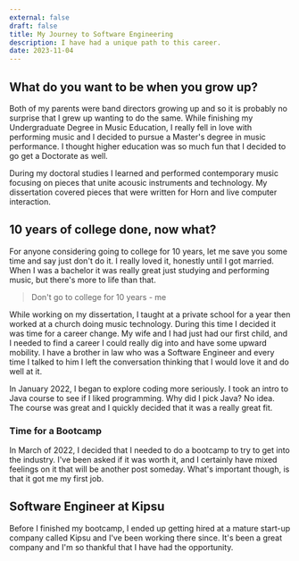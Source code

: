 ```yaml
---
external: false
draft: false
title: My Journey to Software Engineering
description: I have had a unique path to this career.
date: 2023-11-04
---
```


## What do you want to be when you grow up? 
Both of my parents were band directors growing up and so it is probably
no surprise that I grew up wanting to do the same. While finishing my
Undergraduate Degree in Music Education, I really fell in love with 
performing music and I decided to pursue a Master's degree in music
performance. I thought higher education was so much fun that I decided
to go get a Doctorate as well.

During my doctoral studies I learned and performed contemporary music
focusing on pieces that unite acousic instruments and technology. My 
dissertation covered pieces that were written for Horn and live computer
interaction. 

## 10 years of college done, now what?

For anyone considering going to college for 10 years, let me save you some
time and say just don't do it. I really loved it, honestly until I got 
married. When I was a bachelor it was really great just studying and 
performing music, but there's more to life than that.

> Don't go to college for 10 years - me

While working on my dissertation, I taught at a private school for a year
then worked at a church doing music technology. During this time I decided
it was time for a career change. My wife and I had just had our first child,
and I needed to find a career I could really dig into and have some upward
mobility.  I have a brother in law who was a Software Engineer and every 
time I talked to him I left the conversation thinking that I would love it 
and do well at it.

In January 2022, I began to explore coding more seriously.  I took an intro
to Java course to see if I liked programming.  Why did I pick Java?  No idea.
The course was great and I quickly decided that it was a really great fit.

### Time for a Bootcamp

In March of 2022, I decided that I needed to do a bootcamp to try to get into
the industry. I've been asked if it was worth it, and I certainly have mixed
feelings on it that will be another post someday. What's important though, is
that it got me my first job.

## Software Engineer at Kipsu

Before I finished my bootcamp, I ended up getting hired at a mature start-up 
company called Kipsu and I've been working there since.  It's been a great
company and I'm so thankful that I have had the opportunity.
















